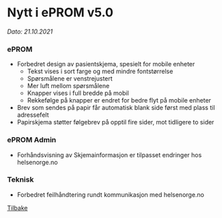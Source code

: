 # Nytt i ePROM v5.0
*Dato: 21.10.2021*

### ePROM
* Forbedret design av pasientskjema, spesielt for mobile enheter
  * Tekst vises i sort farge og med mindre fontstørrelse
  * Spørsmålene er venstrejustert
  * Mer luft mellom spørsmålene
  * Knapper vises i full bredde på mobil
  * Rekkefølge på knapper er endret for bedre flyt på mobile enheter
* Brev som sendes på papir får automatisk blank side først med plass til adressefelt
* Papirskjema støtter følgebrev på opptil fire sider, mot tidligere to sider

### ePROM Admin
* Forhåndsvisning av Skjemainformasjon er tilpasset endringer hos helsenorge.no

### Teknisk
* Forbedret feilhåndtering rundt kommunikasjon med helsenorge.no

[Tilbake](../)
